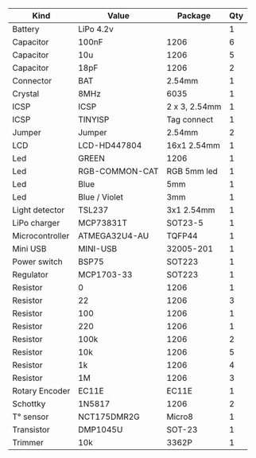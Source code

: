 | Kind            |  Value         |  Package        |  Qty  |
| ----------------|----------------|-----------------|-------|
| Battery         |  LiPo 4.2v     |                 |  1    |
| Capacitor       |  100nF         |  1206           |  6    | x
| Capacitor       |  10u           |  1206           |  5    | x
| Capacitor       |  18pF          |  1206           |  2    | x
| Connector       |  BAT           |  2.54mm         |  1    | x
| Crystal         |  8MHz          |  6035           |  1    | x
| ICSP            |  ICSP          |  2 x 3, 2.54mm  |  1    | -
| ICSP            |  TINYISP       |  Tag connect    |  1    | x
| Jumper          |  Jumper        |  2.54mm         |  2    | x
| LCD             |  LCD-HD447804  |  16x1 2.54mm    |  1    | 8
| Led             |  GREEN         |  1206           |  1    | x
| Led             |  RGB-COMMON-CAT|  RGB 5mm led    |  1    |
| Led             |  Blue          |  5mm            |  1    |
| Led             |  Blue / Violet |  3mm            |  1    |
| Light detector  |  TSL237        |  3x1 2.54mm     |  1    |
| LiPo charger    |  MCP73831T     |  SOT23-5        |  1    | x
| Microcontroller |  ATMEGA32U4-AU |  TQFP44         |  1    |
| Mini USB        |  MINI-USB      |  32005-201      |  1    | x  
| Power switch    |  BSP75         |  SOT223         |  1    |
| Regulator       |  MCP1703-33    |  SOT223         |  1    | x
| Resistor        |  0             |  1206           |  1    |
| Resistor        |  22            |  1206           |  3    | x
| Resistor        |  100           |  1206           |  1    | x
| Resistor        |  220           |  1206           |  1    | x
| Resistor        |  100k          |  1206           |  2    | x
| Resistor        |  10k           |  1206           |  5    | x
| Resistor        |  1k            |  1206           |  4    | x
| Resistor        |  1M            |  1206           |  3    | x
| Rotary Encoder  |  EC11E         |  EC11E          |  1    | 9
| Schottky        |  1N5817        |  1206           |  2    | x
| T° sensor       |  NCT175DMR2G   |  Micro8         |  1    |
| Transistor      |  DMP1045U      |  SOT-23         |  1    | x
| Trimmer         |  10k           |  3362P          |  1    | x
